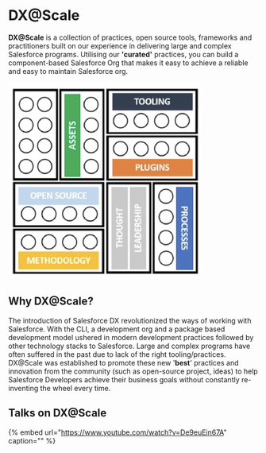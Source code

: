 # DX@Scale

**DX@Scale** is a collection of practices, open source tools, frameworks and practitioners built on our experience in delivering large and complex Salesforce programs. Utilising our **'curated'** practices, you can build a component-based Salesforce Org that makes it easy to achieve a reliable and easy to maintain Salesforce org.

![](.gitbook/assets/image%20%2815%29%20%282%29%20%282%29%20%283%29%20%282%29.png)

## Why DX@Scale?

The introduction of Salesforce DX revolutionized the ways of working with Salesforce. With the CLI, a development org and a package based development model ushered in modern development practices followed by other technology stacks to Salesforce. Large and complex programs have often suffered in the past due to lack of the right tooling/practices. DX@Scale was established to promote these new '**best**' practices and innovation from the community \(such as open-source project, ideas\) to help Salesforce Developers achieve their business goals without constantly re-inventing the wheel every time.

## Talks on DX@Scale

{% embed url="https://www.youtube.com/watch?v=De9euEin67A" caption="" %}

